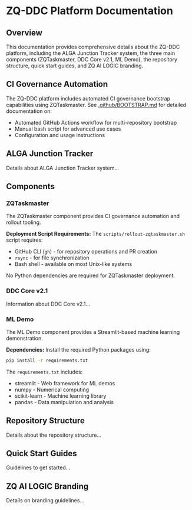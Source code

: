 # ZQ-DDC Platform Documentation

## Overview
This documentation provides comprehensive details about the ZQ-DDC platform, including the ALGA Junction Tracker system, the three main components (ZQTaskmaster, DDC Core v2.1, ML Demo), the repository structure, quick start guides, and ZQ AI LOGIC branding.

## CI Governance Automation
The ZQ-DDC platform includes automated CI governance bootstrap capabilities using ZQTaskmaster. See [.github/BOOTSTRAP.md](.github/BOOTSTRAP.md) for detailed documentation on:
- Automated GitHub Actions workflow for multi-repository bootstrap
- Manual bash script for advanced use cases
- Configuration and usage instructions

## ALGA Junction Tracker
Details about ALGA Junction Tracker system...

## Components
### ZQTaskmaster
The ZQTaskmaster component provides CI governance automation and rollout tooling.

**Deployment Script Requirements:**
The `scripts/rollout-zqtaskmaster.sh` script requires:
- GitHub CLI (`gh`) - for repository operations and PR creation
- `rsync` - for file synchronization
- Bash shell - available on most Unix-like systems

No Python dependencies are required for ZQTaskmaster deployment.
### DDC Core v2.1
Information about DDC Core v2.1...
### ML Demo
The ML Demo component provides a Streamlit-based machine learning demonstration.

**Dependencies:**
Install the required Python packages using:
```bash
pip install -r requirements.txt
```

The `requirements.txt` includes:
- streamlit - Web framework for ML demos
- numpy - Numerical computing
- scikit-learn - Machine learning library
- pandas - Data manipulation and analysis

## Repository Structure
Details about the repository structure...

## Quick Start Guides
Guidelines to get started...

## ZQ AI LOGIC Branding
Details on branding guidelines...